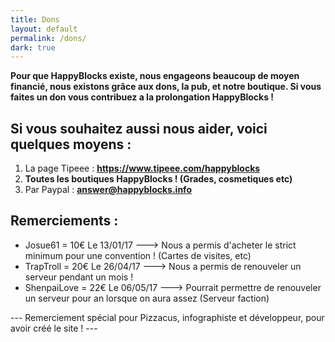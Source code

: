 ```yaml
---
title: Dons
layout: default
permalink: /dons/
dark: true
---
```


**Pour que HappyBlocks existe, nous engageons beaucoup de moyen financié, nous existons grâce aux dons, la pub, et notre boutique. Si vous faites un don vous contribuez a la prolongation HappyBlocks !**


## Si vous souhaitez aussi nous aider, voici quelques moyens :

 1. La page Tipeee :  **https://www.tipeee.com/happyblocks**
 2. **Toutes les boutiques HappyBlocks ! (Grades, cosmetiques etc)**
 3. Par Paypal : **answer@happyblocks.info**

## Remerciements :

- Josue61 =  10€ Le 13/01/17 ---> Nous a permis d'acheter le strict minimum pour une convention ! (Cartes de visites, etc)
- TrapTroll = 20€ Le 26/04/17 ---> Nous a permis de renouveler un serveur pendant un mois !
- ShenpaiLove = 22€ Le 06/05/17 ---> Pourrait permettre de renouveler un serveur pour an lorsque on aura assez (Serveur faction)



--- Remerciement spécial pour Pizzacus, infographiste et développeur, pour avoir créé le site ! ---